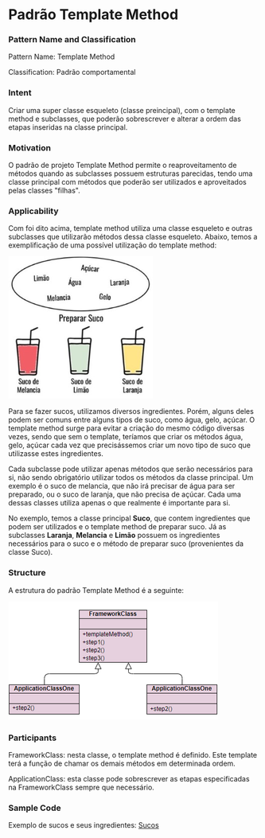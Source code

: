 # Padrão Template Method

### Pattern Name and Classification

Pattern Name: Template Method

Classification: Padrão comportamental

### Intent

Criar uma super classe esqueleto (classe preincipal), com o template method e subclasses, que poderão sobrescrever e alterar a ordem das etapas inseridas na classe principal.

### Motivation

O padrão de projeto Template Method permite o reaproveitamento de métodos quando as subclasses possuem estruturas parecidas, tendo uma classe principal com métodos que poderão ser utilizados e aproveitados pelas classes "filhas". 

### Applicability

Com foi dito acima, template method utiliza uma classe esqueleto e outras subclasses que utilizarão métodos dessa classe esqueleto. Abaixo, temos a exemplificação de uma possível utilização do template method:

![imagem](https://github.com/10Daniele/Padroes_Projeto/blob/master/TemplateMethod/imagem.jpg)

Para se fazer sucos, utilizamos diversos ingredientes. Porém, alguns deles podem ser comuns entre alguns tipos de suco, como água, gelo, açúcar. O template method surge para evitar a criação do mesmo código diversas vezes, sendo que sem o template, teríamos que criar os métodos água, gelo, açúcar cada vez que precisássemos criar um novo tipo de suco que utilizasse estes ingredientes. 

Cada subclasse pode utilizar apenas métodos que serão necessários para si, não sendo obrigatório utilizar todos os métodos da classe principal. Um exemplo é o suco de melancia, que não irá precisar de água para ser preparado, ou o suco de laranja, que não precisa de açúcar. Cada uma dessas classes utiliza apenas o que realmente é importante para si.

No exemplo, temos a classe principal **Suco**, que contem ingredientes que podem ser utilizados e o template method de preparar suco. Já as subclasses **Laranja**, **Melancia** e **Limão** possuem os ingredientes necessários para o suco e o método de preparar suco (provenientes da classe Suco).

### Structure

A estrutura do padrão Template Method é a seguinte:

![imagem](https://github.com/10Daniele/Padroes_Projeto/blob/master/TemplateMethod/Structure.png)

### Participants

FrameworkClass: nesta classe, o template method é definido. Este template terá a função de chamar os demais métodos em determinada ordem. 

ApplicationClass: esta classe pode sobrescrever as etapas especificadas na FrameworkClass sempre que necessário.

### Sample Code

Exemplo de sucos e seus ingredientes: [Sucos](https://github.com/10Daniele/Padroes_Projeto/tree/master/TemplateMethod/Exemplo_Suco)


